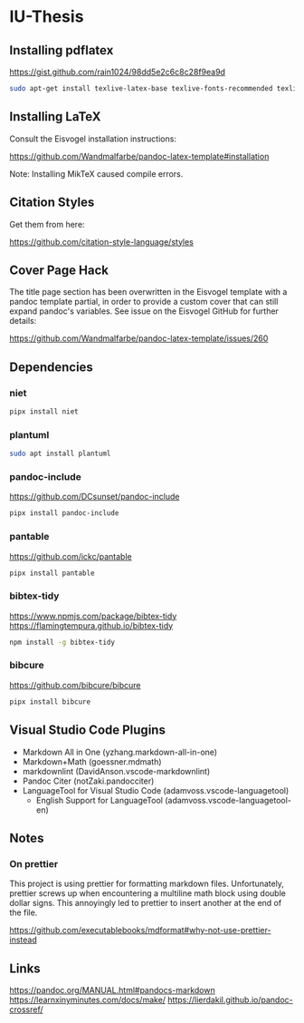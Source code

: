 # IU-Thesis

## Installing pdflatex

https://gist.github.com/rain1024/98dd5e2c6c8c28f9ea9d

```sh
sudo apt-get install texlive-latex-base texlive-fonts-recommended texlive-fonts-extra texlive-latex-extra
```

## Installing LaTeX

Consult the Eisvogel installation instructions:

https://github.com/Wandmalfarbe/pandoc-latex-template#installation

Note: Installing MikTeX caused compile errors.

## Citation Styles

Get them from here:

https://github.com/citation-style-language/styles

## Cover Page Hack

The title page section has been overwritten in the Eisvogel template with a
pandoc template partial, in order to provide a custom cover that can still
expand pandoc's variables. See issue on the Eisvogel GitHub for further details:

https://github.com/Wandmalfarbe/pandoc-latex-template/issues/260

## Dependencies

### niet

```sh
pipx install niet
```

### plantuml

```sh
sudo apt install plantuml
```

### pandoc-include

https://github.com/DCsunset/pandoc-include

```sh
pipx install pandoc-include
```

### pantable

https://github.com/ickc/pantable

```sh
pipx install pantable
```

### bibtex-tidy

https://www.npmjs.com/package/bibtex-tidy
https://flamingtempura.github.io/bibtex-tidy

```sh
npm install -g bibtex-tidy
```

### bibcure

https://github.com/bibcure/bibcure

```sh
pipx install bibcure
```

## Visual Studio Code Plugins

-   Markdown All in One (yzhang.markdown-all-in-one)
-   Markdown+Math (goessner.mdmath)
-   markdownlint (DavidAnson.vscode-markdownlint)
-   Pandoc Citer (notZaki.pandocciter)
-   LanguageTool for Visual Studio Code (adamvoss.vscode-languagetool)
    -   English Support for LanguageTool (adamvoss.vscode-languagetool-en)

## Notes

### On prettier

This project is using prettier for formatting markdown files. Unfortunately,
prettier screws up when encountering a multiline math block using double dollar
signs. This annoyingly led to prettier to insert another at the end of the file.

https://github.com/executablebooks/mdformat#why-not-use-prettier-instead

## Links

https://pandoc.org/MANUAL.html#pandocs-markdown
https://learnxinyminutes.com/docs/make/
https://lierdakil.github.io/pandoc-crossref/
